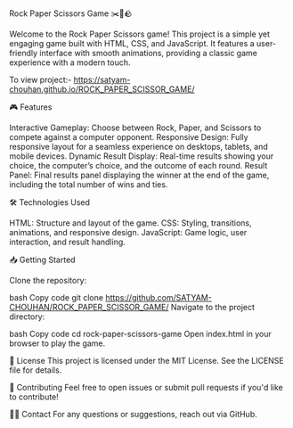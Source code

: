 Rock Paper Scissors Game ✂️📜🪨

Welcome to the Rock Paper Scissors game! This project is a simple yet engaging game built with HTML, CSS, and JavaScript. It features a user-friendly interface with smooth animations, providing a classic game experience with a modern touch.

To view project:- https://satyam-chouhan.github.io/ROCK_PAPER_SCISSOR_GAME/

🎮 Features

Interactive Gameplay: Choose between Rock, Paper, and Scissors to compete against a computer opponent.
Responsive Design: Fully responsive layout for a seamless experience on desktops, tablets, and mobile devices.
Dynamic Result Display: Real-time results showing your choice, the computer’s choice, and the outcome of each round.
Result Panel: Final results panel displaying the winner at the end of the game, including the total number of wins and ties.

🛠️ Technologies Used

HTML: Structure and layout of the game.
CSS: Styling, transitions, animations, and responsive design.
JavaScript: Game logic, user interaction, and result handling.

📥 Getting Started

Clone the repository:

bash
Copy code
git clone https://github.com/SATYAM-CHOUHAN/ROCK_PAPER_SCISSOR_GAME/
Navigate to the project directory:

bash
Copy code
cd rock-paper-scissors-game
Open index.html in your browser to play the game.

📄 License
This project is licensed under the MIT License. See the LICENSE file for details.

🤝 Contributing
Feel free to open issues or submit pull requests if you'd like to contribute!

🙋‍♂️ Contact
For any questions or suggestions, reach out via GitHub.

